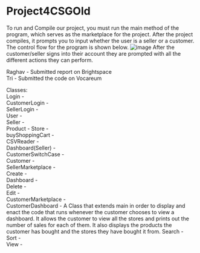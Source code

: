 # Project4CSGOld
To run and Compile our project, you must run the main method of the program, which serves as the marketplace for the project. After the project compiles, it prompts you to input whether the user is a seller or a customer. The control flow for the program is shown below.
![image](https://github.com/SuhaasNachannagari/Project4CSGOld/assets/143854535/2f61bb32-a6c5-44c7-ad02-e91005411eac)
After the customer/seller signs into their account they are prompted with all the different actions they can perform.

Raghav - Submitted report on Brightspace  
Tri - Submitted the code on Vocareum

Classes:  
  Login -  
    CustomerLogin -  
    SellerLogin -  
    User -  
  Seller -  
  Product - 
  Store -  
  buyShoppingCart -  
  CSVReader -  
  Dashboard(Seller) -  
  CustomerSwitchCase -  
  Customer -  
  SellerMarketplace -  
    Create -  
    Dashboard -  
    Delete -   
    Edit -  
  CustomerMarketplace -   
    CustomerDashboard - A Class that extends main in order to display and enact the code that runs whenever the customer chooses to view a dashboard. It allows the customer     to view all the stores and prints out the number of sales for each of them. It also displays the products the customer has bought and the stores they have bought it         from. 
    Search -   
    Sort -   
    View -  

